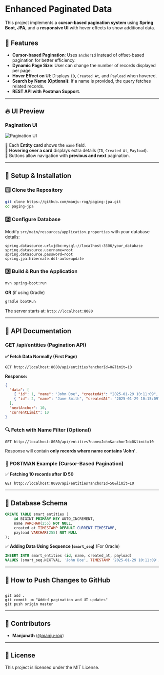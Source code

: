 # Enhanced Paginated Data

This project implements a **cursor-based pagination system** using **Spring Boot**, **JPA**, and a **responsive UI** with hover effects to show additional data.

## 📌 Features
- **Cursor-based Pagination**: Uses `anchorId` instead of offset-based pagination for better efficiency.
- **Dynamic Page Size**: User can change the number of records displayed per page.
- **Hover Effect on UI**: Displays `ID`, `Created At`, and `Payload` when hovered.
- **Search by Name (Optional)**: If a name is provided, the query fetches related records.
- **REST API with Postman Support**.

---
## 🔥 UI Preview

### **Pagination UI**
![Pagination UI](image.png)

🔹 Each **Entity card** shows the `name` field.  
🔹 **Hovering over a card** displays extra details (`ID`, `Created At`, `Payload`).  
🔹 Buttons allow navigation with **previous and next** pagination.

---
## 🚀 Setup & Installation

### **1️⃣ Clone the Repository**
```bash
git clone https://github.com/manju-rog/paging-jpa.git
cd paging-jpa
```

### **2️⃣ Configure Database**
Modify `src/main/resources/application.properties` with your database details:
```properties
spring.datasource.url=jdbc:mysql://localhost:3306/your_database
spring.datasource.username=root
spring.datasource.password=root
spring.jpa.hibernate.ddl-auto=update
```

### **3️⃣ Build & Run the Application**
```bash
mvn spring-boot:run
```
**OR** (if using Gradle)
```bash
gradle bootRun
```

The server starts at: `http://localhost:8080`

---
## 📌 API Documentation
### **GET /api/entities (Pagination API)**
#### ✅ Fetch Data Normally (First Page)
```http
GET http://localhost:8080/api/entities?anchorId=0&limit=10
```
**Response:**
```json
{
  "data": [
    { "id": 1, "name": "John Doe", "createdAt": "2025-01-29 10:11:09", "payload": "Sample payload 1" },
    { "id": 2, "name": "Jane Smith", "createdAt": "2025-01-29 10:15:09", "payload": "Sample payload 2" }
  ],
  "nextAnchor": 10,
  "currentLimit": 10
}
```

### **🔍 Fetch with Name Filter (Optional)**
```http
GET http://localhost:8080/api/entities?name=John&anchorId=0&limit=10
```
Response will contain **only records where name contains 'John'**.

### **📌 POSTMAN Example (Cursor-Based Pagination)**
✅ **Fetching 10 records after ID 50**
```http
GET http://localhost:8080/api/entities?anchorId=50&limit=10
```

---
## 📌 Database Schema
```sql
CREATE TABLE smart_entities (
    id BIGINT PRIMARY KEY AUTO_INCREMENT,
    name VARCHAR(255) NOT NULL,
    created_at TIMESTAMP DEFAULT CURRENT_TIMESTAMP,
    payload VARCHAR(255) NOT NULL
);
```
✅ **Adding Data Using Sequence (`smart_seq`)** (For Oracle)
```sql
INSERT INTO smart_entities (id, name, created_at, payload)
VALUES (smart_seq.NEXTVAL, 'John Doe', TIMESTAMP '2025-01-29 10:11:09', 'Sample payload 1');
```

---
## 📌 How to Push Changes to GitHub
```bash![image](https://github.com/user-attachments/assets/d4ab0588-fdf5-4bb1-a85a-28ccbd3e1ae4)

git add .
git commit -m "Added pagination and UI updates"
git push origin master
```

---
## 🚀 Contributors
- **Manjunath** ([@manju-rog](https://github.com/manju-rog))

---
## 📌 License
This project is licensed under the MIT License.

